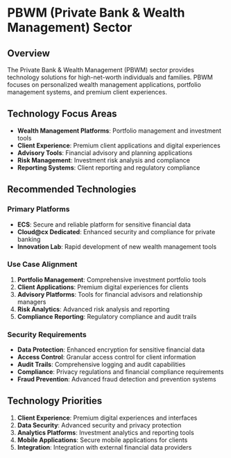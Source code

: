 # PBWM (Private Bank & Wealth Management) Sector

## Overview
The Private Bank & Wealth Management (PBWM) sector provides technology solutions for high-net-worth individuals and families. PBWM focuses on personalized wealth management applications, portfolio management systems, and premium client experiences.

## Technology Focus Areas
- **Wealth Management Platforms**: Portfolio management and investment tools
- **Client Experience**: Premium client applications and digital experiences
- **Advisory Tools**: Financial advisory and planning applications
- **Risk Management**: Investment risk analysis and compliance
- **Reporting Systems**: Client reporting and regulatory compliance

## Recommended Technologies

### Primary Platforms
- **ECS**: Secure and reliable platform for sensitive financial data
- **Cloud@cx Dedicated**: Enhanced security and compliance for private banking
- **Innovation Lab**: Rapid development of new wealth management tools

### Use Case Alignment
1. **Portfolio Management**: Comprehensive investment portfolio tools
2. **Client Applications**: Premium digital experiences for clients
3. **Advisory Platforms**: Tools for financial advisors and relationship managers
4. **Risk Analytics**: Advanced risk analysis and reporting
5. **Compliance Reporting**: Regulatory compliance and audit trails

### Security Requirements
- **Data Protection**: Enhanced encryption for sensitive financial data
- **Access Control**: Granular access control for client information
- **Audit Trails**: Comprehensive logging and audit capabilities
- **Compliance**: Privacy regulations and financial compliance requirements
- **Fraud Prevention**: Advanced fraud detection and prevention systems

## Technology Priorities
1. **Client Experience**: Premium digital experiences and interfaces
2. **Data Security**: Advanced security and privacy protection
3. **Analytics Platforms**: Investment analytics and reporting tools
4. **Mobile Applications**: Secure mobile applications for clients
5. **Integration**: Integration with external financial data providers
